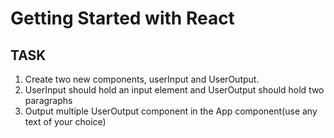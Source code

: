 # Getting Started with React
## TASK
1. Create two new components, userInput and UserOutput.
2. UserInput should hold an input element and UserOutput should hold two paragraphs
3. Output multiple UserOutput component in the App component(use any text of your choice) 
